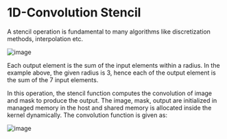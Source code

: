 # 1D-Convolution Stencil

A stencil operation is fundamental to many algorithms like discretization methods, interpolation etc.


![image](https://user-images.githubusercontent.com/113553039/221666798-b766976a-3a7a-437d-8612-0bff280951e9.png)

Each output element is the sum of the input elements within a radius. In the example above, the given radius is 3, hence each of the output element is the sum of the 7 input elements. 

In this operation, the stencil function computes the convolution of image and mask to produce the output. The image, mask, output are initialized in managed memory in the host and shared memory is allocated inside the kernel dynamically. The convolution function is given as:

![image](https://user-images.githubusercontent.com/113553039/221671170-9815e3f3-9f44-488f-a191-32874ae6baac.png)



                          

